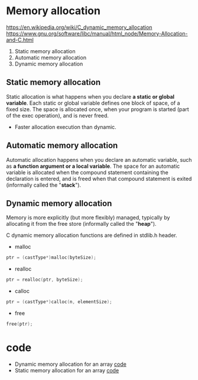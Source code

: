 # Memory allocation

https://en.wikipedia.org/wiki/C_dynamic_memory_allocation
https://www.gnu.org/software/libc/manual/html_node/Memory-Allocation-and-C.html

1. Static memory allocation
2. Automatic memory allocation
3. Dynamic memory allocation

## Static memory allocation

Static allocation is what happens when you declare **a static or global variable**. Each static or global variable defines one block of space, of a fixed size. The space is allocated once, when your program is started (part of the exec operation), and is never freed.

* Faster allocation execution than dynamic.

## Automatic memory allocation

Automatic allocation happens when you declare an automatic variable, such as **a function argument or a local variable**. The space for an automatic variable is allocated when the compound statement containing the declaration is entered, and is freed when that compound statement is exited (informally called the "**stack**").

## Dynamic memory allocation

Memory is more explicitly (but more flexibly) managed, typically by allocating it from the free store (informally called the "**heap**").

C dynamic memory allocation functions are defined in stdlib.h header.
* malloc
```c
ptr = (castType*)malloc(byteSize);
```
* realloc
```c
ptr = realloc(ptr, byteSize);
```
* calloc
```c
ptr = (castType*)calloc(n, elementSize);
```
* free
```c
free(ptr);
```

# code
* Dynamic memory allocation for an array [code](https://github.com/YeoulLee/algorithm/blob/master/data_structures/array/dynamic_array.c)
* Static memory allocation for an array [code](https://github.com/YeoulLee/algorithm/blob/master/data_structures/array/static_array.c)
